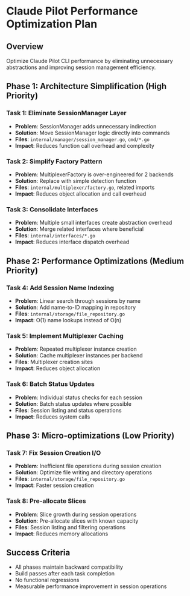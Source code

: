 # Claude Pilot Performance Optimization Plan

## Overview

Optimize Claude Pilot CLI performance by eliminating unnecessary abstractions and improving session management efficiency.

## Phase 1: Architecture Simplification (High Priority)

### Task 1: Eliminate SessionManager Layer

- **Problem**: SessionManager adds unnecessary indirection
- **Solution**: Move SessionManager logic directly into commands
- **Files**: `internal/manager/session_manager.go`, `cmd/*.go`
- **Impact**: Reduces function call overhead and complexity

### Task 2: Simplify Factory Pattern

- **Problem**: MultiplexerFactory is over-engineered for 2 backends
- **Solution**: Replace with simple detection function
- **Files**: `internal/multiplexer/factory.go`, related imports
- **Impact**: Reduces object allocation and call overhead

### Task 3: Consolidate Interfaces

- **Problem**: Multiple small interfaces create abstraction overhead
- **Solution**: Merge related interfaces where beneficial
- **Files**: `internal/interfaces/*.go`
- **Impact**: Reduces interface dispatch overhead

## Phase 2: Performance Optimizations (Medium Priority)

### Task 4: Add Session Name Indexing

- **Problem**: Linear search through sessions by name
- **Solution**: Add name-to-ID mapping in repository
- **Files**: `internal/storage/file_repository.go`
- **Impact**: O(1) name lookups instead of O(n)

### Task 5: Implement Multiplexer Caching

- **Problem**: Repeated multiplexer instance creation
- **Solution**: Cache multiplexer instances per backend
- **Files**: Multiplexer creation sites
- **Impact**: Reduces object allocation

### Task 6: Batch Status Updates

- **Problem**: Individual status checks for each session
- **Solution**: Batch status updates where possible
- **Files**: Session listing and status operations
- **Impact**: Reduces system calls

## Phase 3: Micro-optimizations (Low Priority)

### Task 7: Fix Session Creation I/O

- **Problem**: Inefficient file operations during session creation
- **Solution**: Optimize file writing and directory operations
- **Files**: `internal/storage/file_repository.go`
- **Impact**: Faster session creation

### Task 8: Pre-allocate Slices

- **Problem**: Slice growth during session operations
- **Solution**: Pre-allocate slices with known capacity
- **Files**: Session listing and filtering operations
- **Impact**: Reduces memory allocations

## Success Criteria

- All phases maintain backward compatibility
- Build passes after each task completion
- No functional regressions
- Measurable performance improvement in session operations
